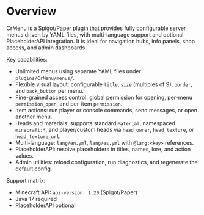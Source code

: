 # Overview

CrMenu is a Spigot/Paper plugin that provides fully configurable server menus driven by YAML files, with multi-language support and optional PlaceholderAPI integration. It is ideal for navigation hubs, info panels, shop access, and admin dashboards.

Key capabilities:
- Unlimited menus using separate YAML files under `plugins/CrMenu/menus/`.
- Flexible visual layout: configurable `title`, `size` (multiples of 9), `border`, and `back_button` per menu.
- Fine-grained access control: global permission for opening, per-menu `permission_open`, and per-item `permission`.
- Item actions: run player or console commands, send messages, or open another menu.
- Heads and materials: supports standard `Material`, namespaced `minecraft:*`, and player/custom heads via `head_owner`, `head_texture`, or `head_texture_url`.
- Multi-language: `lang/en.yml`, `lang/es.yml` with `@lang:<key>` references.
- PlaceholderAPI: resolve placeholders in titles, names, lore, and action values.
- Admin utilities: reload configuration, run diagnostics, and regenerate the default config.

Support matrix:
- Minecraft API: `api-version: 1.20` (Spigot/Paper)
- Java 17 required
- PlaceholderAPI optional